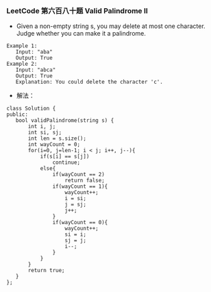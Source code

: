 ### LeetCode 第六百八十题 Valid Palindrome II
 - Given a non-empty string s, you may delete at most one character. Judge whether you can make it a palindrome.
 ```
 Example 1:
    Input: "aba"
    Output: True
 Example 2:
    Input: "abca"
    Output: True
    Explanation: You could delete the character 'c'.
 ```
 - 解法：
 ```
 class Solution {
 public:
    bool validPalindrome(string s) {
        int i, j;
        int si, sj;
        int len = s.size();
        int wayCount = 0;
        for(i=0, j=len-1; i < j; i++, j--){
            if(s[i] == s[j])
                continue;
            else{
                if(wayCount == 2)
                    return false;
                if(wayCount == 1){
                    wayCount++;
                    i = si;
                    j = sj;
                    j++;
                }
                if(wayCount == 0){
                    wayCount++;
                    si = i;
                    sj = j;
                    i--;
                }
            }
        }
        return true;
    }
 };

 ```
